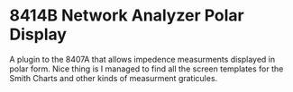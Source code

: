 # 8414B Network Analyzer Polar Display

A  plugin to the 8407A that allows impedence measurments displayed in polar form. Nice thing is I managed to find all the screen templates for the Smith Charts and other kinds of measurment graticules.

